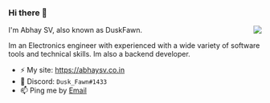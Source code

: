### Hi there 👋
<img align="right" src="https://github-readme-stats.vercel.app/api?username=abhaysv&show_icons=true&icon_color=ad0d52&text_color=24292e&bg_color=ffffff&hide_title=true" />
I'm Abhay SV, also known as DuskFawn.

Im an Electronics engineer with experienced with a wide variety of software tools and technical skills. Im also a backend developer.

- ⚡ My site: https://abhaysv.co.in
- 💬 Discord: `Dusk_Fawn#1433`
- 📫 Ping me by [Email](mailto:monu@abhaysv.co.in)
<!--
**abhaysv/abhaysv** is a ✨ _special_ ✨ repository because its `README.md` (this file) appears on your GitHub profile.

Here are some ideas to get you started:

- 🔭 I’m currently working on ...
- 🌱 I’m currently learning ...
- 👯 I’m looking to collaborate on ...
- 🤔 I’m looking for help with ...
- 💬 Ask me about ...
- 📫 How to reach me: ...
- 😄 Pronouns: ...
- ⚡ Fun fact: ...
-->

